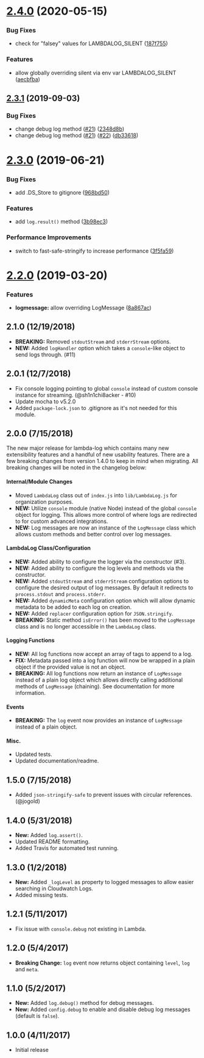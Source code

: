 # [2.4.0](https://github.com/KyleRoss/node-lambda-log/compare/v2.3.1...v2.4.0) (2020-05-15)


### Bug Fixes

* check for "falsey" values for LAMBDALOG_SILENT ([187f755](https://github.com/KyleRoss/node-lambda-log/commit/187f755f4f54fdf2ba1a2946a73144757468cb33))


### Features

* allow globally overriding silent via env var LAMBDALOG_SILENT ([aecbfba](https://github.com/KyleRoss/node-lambda-log/commit/aecbfba8bde04f19a6b38f4580d5e66d69586543))

## [2.3.1](https://github.com/KyleRoss/node-lambda-log/compare/v2.3.0...v2.3.1) (2019-09-03)


### Bug Fixes

* change debug log method ([#21](https://github.com/KyleRoss/node-lambda-log/issues/21)) ([2348d8b](https://github.com/KyleRoss/node-lambda-log/commit/2348d8b))
* change debug log method ([#21](https://github.com/KyleRoss/node-lambda-log/issues/21)) ([#22](https://github.com/KyleRoss/node-lambda-log/issues/22)) ([db33618](https://github.com/KyleRoss/node-lambda-log/commit/db33618))

# [2.3.0](https://github.com/KyleRoss/node-lambda-log/compare/v2.2.0...v2.3.0) (2019-06-21)


### Bug Fixes

* add .DS_Store to gitignore ([968bd50](https://github.com/KyleRoss/node-lambda-log/commit/968bd50))


### Features

* add `log.result()` method ([3b98ec3](https://github.com/KyleRoss/node-lambda-log/commit/3b98ec3))


### Performance Improvements

* switch to fast-safe-stringify to increase performance ([3f5fa59](https://github.com/KyleRoss/node-lambda-log/commit/3f5fa59))

# [2.2.0](https://github.com/KyleRoss/node-lambda-log/compare/v2.1.0...v2.2.0) (2019-03-20)


### Features

* **logmessage:** allow overriding LogMessage ([8a867ac](https://github.com/KyleRoss/node-lambda-log/commit/8a867ac))

## 2.1.0 (12/19/2018)
* **BREAKING:** Removed `stdoutStream` and `stderrStream` options.
* **NEW:** Added `logHandler` option which takes a `console`-like object to send logs through. (#11)

## 2.0.1 (12/7/2018)
* Fix console logging pointing to global `console` instead of custom console instance for streaming. (@sh1n1chi8acker - #10)
* Update mocha to v5.2.0
* Added `package-lock.json` to .gitignore as it's not needed for this module.

## 2.0.0 (7/15/2018)
The new major release for lambda-log which contains many new extensibility features and a handful of new usability features. There are a few breaking changes from version 1.4.0 to keep in mind when migrating. All breaking changes will be noted in the changelog below:

#### Internal/Module Changes
* Moved `LambdaLog` class out of `index.js` into `lib/LambdaLog.js` for organization purposes.
* **NEW:** Utilize `console` module (native Node) instead of the global `console` object for logging. This allows more control of where logs are redirected to for custom advanced integrations.
* **NEW:** Log messages are now an instance of the `LogMessage` class which allows custom methods and better control over log messages.

#### LambdaLog Class/Configuration
* **NEW:** Added ability to configure the logger via the constructor (#3).
* **NEW:** Added ability to configure the log levels and methods via the constructor.
* **NEW:** Added `stdoutStream` and `stderrStream` configuration options to configure the desired output of log messages. By default it redirects to `process.stdout` and `process.stderr`.
* **NEW:** Added `dynamicMeta` configuration option which will allow dynamic metadata to be added to each log on creation.
* **NEW:** Added `replacer` configuration option for `JSON.stringify`.
* **BREAKING:** Static method `isError()` has been moved to the `LogMessage` class and is no longer accessible in the `LambdaLog` class.

#### Logging Functions
* **NEW:** All log functions now accept an array of tags to append to a log.
* **FIX:** Metadata passed into a log function will now be wrapped in a plain object if the provided value is not an object.
* **BREAKING:** All log functions now return an instance of `LogMessage` instead of a plain log object which allows directly calling additional methods of `LogMessage` (chaining). See documentation for more information.

#### Events
* **BREAKING:** The `log` event now provides an instance of `LogMessage` instead of a plain object.

#### Misc.
* Updated tests.
* Updated documentation/readme.

## 1.5.0 (7/15/2018)
* Added `json-stringify-safe` to prevent issues with circular references. (@jogold)

## 1.4.0 (5/31/2018)
* **New:** Added `log.assert()`.
* Updated README formatting.
* Added Travis for automated test running.

## 1.3.0 (1/2/2018)
* **New:** Added `_logLevel` as property to logged messages to allow easier searching in Cloudwatch Logs.
* Added missing tests.

## 1.2.1 (5/11/2017)
* Fix issue with `console.debug` not existing in Lambda.

## 1.2.0 (5/4/2017)
* **Breaking Change:** `log` event now returns object containing `level`, `log` and `meta`.

## 1.1.0 (5/2/2017)
* **New:** Added `log.debug()` method for debug messages.
* **New:** Added `config.debug` to enable and disable debug log messages (default is `false`).

## 1.0.0 (4/11/2017)
* Initial release
